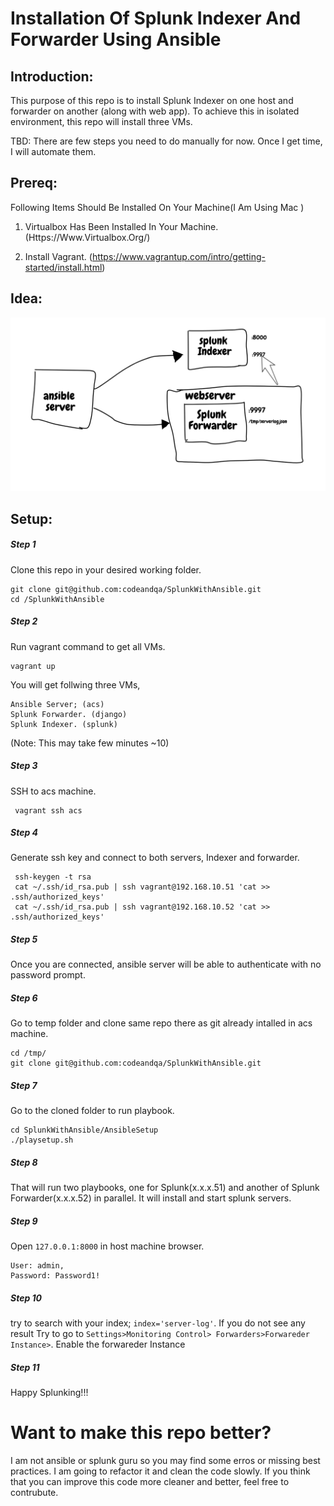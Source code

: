 
  

# Installation Of Splunk Indexer And Forwarder Using Ansible

## Introduction:
This purpose of this repo is to install Splunk Indexer on one host and forwarder on another (along with web app). To achieve this in isolated environment, this repo will  install three VMs.

TBD: There are few steps you need to do manually for now. Once I get time, I will automate them.

## Prereq:

Following Items Should Be Installed On Your Machine(I Am Using Mac )

1. Virtualbox Has Been Installed In Your Machine. (Https://Www.Virtualbox.Org/)

2. Install Vagrant. (https://www.vagrantup.com/intro/getting-started/install.html)

## Idea:
![alt tag](https://github.com/codeandqa/SplunkWithAnsible/blob/master/SplukServer.png)

## Setup:

##### Step 1
Clone this repo in your desired working folder.

    git clone git@github.com:codeandqa/SplunkWithAnsible.git
    cd /SplunkWithAnsible
##### Step 2
  Run vagrant command to get all VMs.
      

    vagrant up
   
   You will get follwing three VMs,

	Ansible Server; (acs)
	Splunk Forwarder. (django)
	Splunk Indexer. (splunk)
	
   (Note: This may take few minutes ~10)

##### Step 3
   

SSH to acs machine.
     
     vagrant ssh acs

##### Step 4
Generate ssh key and connect to both servers, Indexer and forwarder.

     ssh-keygen -t rsa
     cat ~/.ssh/id_rsa.pub | ssh vagrant@192.168.10.51 'cat >> .ssh/authorized_keys'
     cat ~/.ssh/id_rsa.pub | ssh vagrant@192.168.10.52 'cat >> .ssh/authorized_keys'
     

##### Step 5
Once you are connected, ansible server will be able to authenticate with no password prompt.
##### Step 6
Go to temp folder and clone same repo there as git already intalled in acs machine.
    
    cd /tmp/
    git clone git@github.com:codeandqa/SplunkWithAnsible.git 
    
##### Step 7
Go to the cloned folder to run playbook.

    cd SplunkWithAnsible/AnsibleSetup
    ./playsetup.sh

##### Step 8
That will run two playbooks, one for Splunk(x.x.x.51) and another of Splunk Forwarder(x.x.x.52) in parallel. It will install and start splunk servers. 

##### Step 9
Open `127.0.0.1:8000` in host machine browser.


    User: admin,
    Password: Password1!

##### Step 10
try to search with your index; `index='server-log'`. If you do not see any result Try to go to `Settings>Monitoring Control> Forwarders>Forwareder Instance>`. Enable the forwareder Instance

##### Step 11
Happy Splunking!!!

# Want to make this repo better?
I am not ansible or splunk guru so you may find some erros or missing best practices. I am going to refactor it and clean the code slowly. If you think that you can improve this code more cleaner and better, feel free to contrubute.
